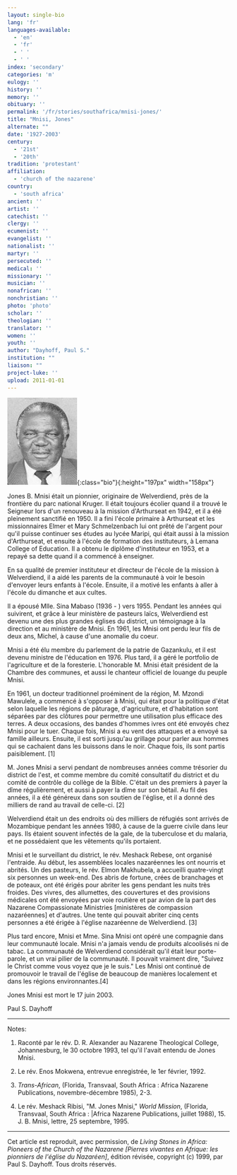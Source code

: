 ```yaml
---
layout: single-bio
lang: 'fr'
languages-available:
  - 'en'
  - 'fr'
  - ' '
  - ' '
index: 'secondary'
categories: 'm'
eulogy: ''
history: ''
memory: ''
obituary: ''
permalink: '/fr/stories/southafrica/mnisi-jones/'
title: "Mnisi, Jones"
alternate: ""
date: '1927-2003'
century:
  - '21st'
  - '20th'
tradition: 'protestant'
affiliation:
  - 'church of the nazarene'
country:
  - 'south africa'
ancient: ''
artist: ''
catechist: ''
clergy: ''
ecumenist: ''
evangelist: ''
nationalist: ''
martyr: ''
persecuted: ''
medical: ''
missionary: ''
musician: ''
nonafrican: ''
nonchristian: ''
photo: 'photo'
scholar: ''
theologian: ''
translator: ''
women: ''
youth: ''
author: "Dayhoff, Paul S."
institution: ""
liaison: ""
project-luke: ''
upload: 2011-01-01
---
```


![Jones Mnisi](/images/bio-pics/southafrica/mnisi-jones/mnisi-jones.jpg){:class="bio"}{:height="197px" width="158px"}

Jones B. Mnisi était un pionnier, originaire de Welverdiend, près de la frontière du parc national Kruger. Il était toujours écolier quand il a trouvé le Seigneur lors d'un renouveau à la mission d'Arthurseat en 1942, et il a été pleinement sanctifié en 1950. Il a fini l'école primaire à Arthurseat et les missionnaires Elmer et Mary Schmelzenbach lui ont prêté de l'argent pour qu'il puisse continuer ses études au lycée Maripi, qui était aussi à la mission d'Arthurseat, et ensuite à l'école de formation des instituteurs, à Lemana College of Education. Il a obtenu le diplôme d'instituteur en 1953, et a repayé sa dette quand il a commencé à enseigner.

En sa qualité de premier instituteur et directeur de l'école de la mission à Welverdiend, il a aidé les parents de la communauté à voir le besoin d'envoyer leurs enfants à l'école. Ensuite, il a motivé les enfants à aller à l'école du dimanche et aux cultes.

Il a épousé Mlle. Sina Mabaso (1936 - ) vers 1955.  Pendant les années qui suivirent, et grâce à leur ministère de pasteurs laïcs, Welverdiend est devenu une des plus grandes églises du district, un témoignage à la direction et au ministère de Mnisi. En 1961, les Mnisi ont perdu leur fils de deux ans, Michel, à cause d'une anomalie du coeur.

Mnisi a été élu membre du parlement de la patrie de Gazankulu, et il est devenu ministre de l'&eacute;ducation en 1976. Plus tard, il a géré le portfolio de l'agriculture et de la foresterie. L'honorable M. Mnisi était président de la Chambre des communes, et aussi le chanteur officiel de louange du peuple Mnisi.

En 1961, un docteur traditionnel proéminent de la région, M. Mzondi Mawulele, a commencé à s'opposer à Mnisi, qui était pour la politique d'état selon laquelle les régions de pâturage, d'agriculture, et d'habitation sont séparées par des clôtures pour permettre une utilisation plus efficace des terres. A deux occasions, des bandes d'hommes ivres ont été envoyés chez Mnisi pour le tuer. Chaque fois, Mnisi a eu vent des attaques et a envoyé sa famille ailleurs. Ensuite, il est sorti jusqu'au grillage pour parler aux hommes qui se cachaient dans les buissons dans le noir. Chaque fois, ils sont partis paisiblement. [1]

M. Jones Mnisi a servi pendant de nombreuses années comme trésorier du district de l'est, et comme membre du comité consultatif du district et du comité de contrôle du collège de la Bible. C'était un des premiers à payer la dîme régulièrement, et aussi à payer la dîme sur son bétail. Au fil des années, il a été généreux dans son soutien de l'église, et il a donné des milliers de rand au travail de celle-ci. [2]

Welverdiend était un des endroits où des milliers de réfugiés sont arrivés de Mozambique pendant les années 1980, à cause de la guerre civile dans leur pays. Ils étaient souvent infectés de la gale, de la tuberculose et du malaria, et ne possédaient que les vêtements qu'ils portaient.

Mnisi et le surveillant du district, le rév. Meshack Rebese, ont organisé l'entraide. Au début, les assemblées locales nazaréennes les ont nourris et abrités. Un des pasteurs, le rév. Elmon Makhubela, a accueilli quatre-vingt six personnes un week-end. Des abris de fortune, crées de branchages et de poteaux, ont été érigés pour abriter les gens pendant les nuits très froides. Des vivres, des allumettes, des couvertures et des provisions médicales ont été envoyées par voie routière et par avion de la part des Nazarene Compassionate Ministries [ministères de compassion nazaréennes] et d'autres. Une tente qui pouvait abriter cinq cents personnes a été érigée à l'église nazaréenne de Welverdiend. [3]

Plus tard encore, Mnisi et Mme. Sina Mnisi ont opéré une compagnie dans leur communauté locale. Mnisi n'a jamais vendu de produits alcoolisés ni de tabac. La communauté de Welverdiend considérait qu'il était leur porte-parole, et un vrai pilier de la communauté. Il pouvait vraiment dire, "Suivez le Christ comme vous voyez que je le suis." Les Mnisi ont continué de promouvoir le travail de l'église de beaucoup de manières localement et dans les régions environnantes.[4]

Jones Mnisi est mort le 17 juin 2003.

Paul S. Dayhoff

---

Notes:

1. Raconté par le rév. D. R. Alexander au Nazarene Theological College, Johannesburg, le 30 octobre 1993, tel qu'il l'avait entendu de Jones Mnisi.

2. Le rév. Enos Mokwena, entrevue enregistrée, le 1er février, 1992.

3. *Trans-African*, (Florida, Transvaal, South Africa : Africa Nazarene Publications, novembre-décembre 1985), 2-3.

4. Le rév. Meshack Ribisi, "M. Jones Mnisi," *World Mission*, (Florida, Transvaal, South Africa : |Africa Nazarene Publications, juillet 1988), 15. J. B. Mnisi, lettre, 25 septembre, 1995.

---

Cet article est reproduit, avec permission, de *Living Stones in Africa: Pioneers of the Church of the Nazarene [Pierres vivantes en Afrique: les pionniers de l'église du Nazaréen]*, édition révisée, copyright (c) 1999, par Paul S. Dayhoff. Tous droits réservés.
